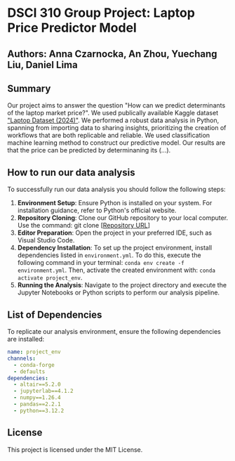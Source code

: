 # DSCI 310 Group Project: Laptop Price Predictor Model

## Authors: Anna Czarnocka, An Zhou, Yuechang Liu, Daniel Lima

## Summary
Our project aims to answer the question "How can we predict determinants of the laptop market price?". We used publically available Kaggle dataset ["Laptop Dataset (2024)"](https://www.kaggle.com/datasets/aniket1505/laptop-dataset-2023). We performed a robust data analysis in Python, spanning from importing data to sharing insights, prioritizing the creation of workflows that are both replicable and reliable. We used classification machine learning method to construct our predictive model. Our results are that the price can be predicted by determinaning its (...).

## How to run our data analysis
To successfully run our data analysis you should follow the following steps:
1. **Environment Setup**: Ensure Python is installed on your system. For installation guidance, refer to Python's official website.
3. **Repository Cloning**: Clone our GitHub repository to your local computer. Use the command: git clone [[Repository URL](https://github.com/DSCI-310-2024/Laptops--market-prices-detemrinants-prediction.git)]
4. **Editor Preparation**: Open the project in your preferred IDE, such as Visual Studio Code.
5. **Dependency Installation**: To set up the project environment, install dependencies listed in `environment.yml`. To do this, execute the following command in your terminal: `conda env create -f environment.yml`. Then, activate the created environment with: `conda activate project_env`.
6. **Running the Analysis**: Navigate to the project directory and execute the Jupyter Notebooks or Python scripts to perform our analysis pipeline.

## List of Dependencies
To replicate our analysis environment, ensure the following dependencies are installed:

```yaml
name: project_env
channels:
  - conda-forge
  - defaults
dependencies:
  - altair==5.2.0
  - jupyterlab==4.1.2
  - numpy==1.26.4
  - pandas==2.2.1
  - python==3.12.2
```

## License
This project is licensed under the MIT License.

